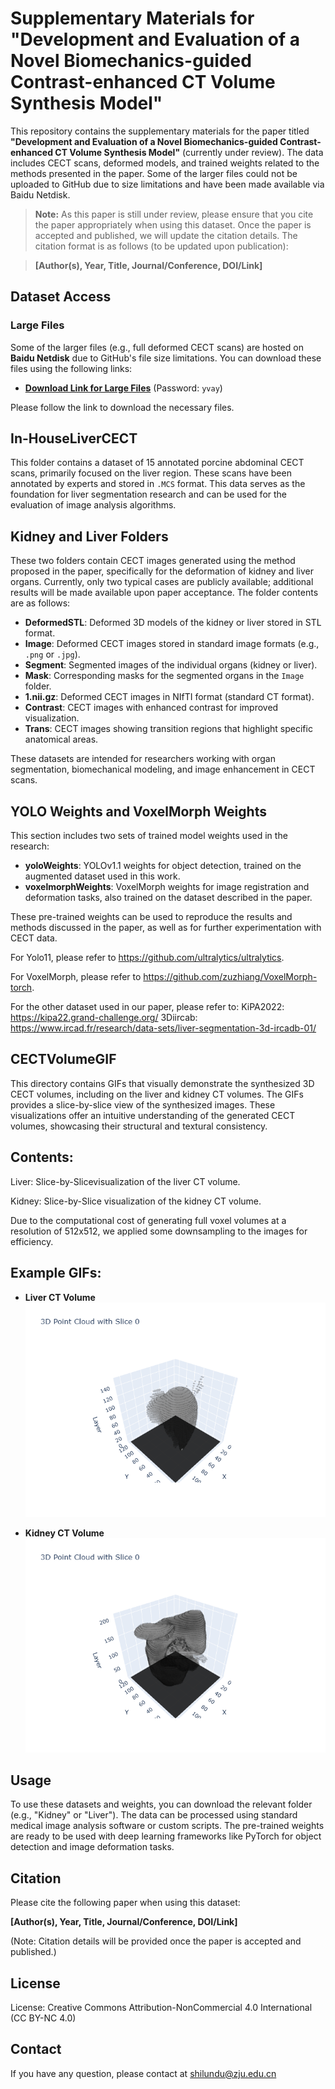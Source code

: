 # Supplementary Materials for "Development and Evaluation of a Novel Biomechanics-guided Contrast-enhanced CT Volume Synthesis Model"

This repository contains the supplementary materials for the paper titled **"Development and Evaluation of a Novel Biomechanics-guided Contrast-enhanced CT Volume Synthesis Model"** (currently under review). The data includes CECT scans, deformed models, and trained weights related to the methods presented in the paper. Some of the larger files could not be uploaded to GitHub due to size limitations and have been made available via Baidu Netdisk.

> **Note:** As this paper is still under review, please ensure that you cite the paper appropriately when using this dataset. Once the paper is accepted and published, we will update the citation details. The citation format is as follows (to be updated upon publication):

> **[Author(s), Year, Title, Journal/Conference, DOI/Link]**

## Dataset Access

### Large Files
Some of the larger files (e.g., full deformed CECT scans) are hosted on **Baidu Netdisk** due to GitHub's file size limitations. You can download these files using the following links:

- **[Download Link for Large Files](https://pan.baidu.com/s/1CO_TV-GiTIlsWyorvfab9g)** (Password: `yvay`)

Please follow the link to download the necessary files.

## In-HouseLiverCECT
This folder contains a dataset of 15 annotated porcine abdominal CECT scans, primarily focused on the liver region. These scans have been annotated by experts and stored in `.MCS` format. This data serves as the foundation for liver segmentation research and can be used for the evaluation of image analysis algorithms.

## Kidney and Liver Folders
These two folders contain CECT images generated using the method proposed in the paper, specifically for the deformation of kidney and liver organs. Currently, only two typical cases are publicly available; additional results will be made available upon paper acceptance. The folder contents are as follows:

- **DeformedSTL**: Deformed 3D models of the kidney or liver stored in STL format.
- **Image**: Deformed CECT images stored in standard image formats (e.g., `.png` or `.jpg`).
- **Segment**: Segmented images of the individual organs (kidney or liver).
- **Mask**: Corresponding masks for the segmented organs in the `Image` folder.
- **1.nii.gz**: Deformed CECT images in NIfTI format (standard CT format).
- **Contrast**: CECT images with enhanced contrast for improved visualization.
- **Trans**: CECT images showing transition regions that highlight specific anatomical areas.

These datasets are intended for researchers working with organ segmentation, biomechanical modeling, and image enhancement in CECT scans.

## YOLO Weights and VoxelMorph Weights
This section includes two sets of trained model weights used in the research:

- **yoloWeights**: YOLOv1.1 weights for object detection, trained on the augmented dataset used in this work.
- **voxelmorphWeights**: VoxelMorph weights for image registration and deformation tasks, also trained on the dataset described in the paper.

These pre-trained weights can be used to reproduce the results and methods discussed in the paper, as well as for further experimentation with CECT data.

For Yolo11, please refer to https://github.com/ultralytics/ultralytics.


For VoxelMorph, please refer to https://github.com/zuzhiang/VoxelMorph-torch.


For the other dataset used in our paper, please refer to:
KiPA2022: https://kipa22.grand-challenge.org/
3Diircab: https://www.ircad.fr/research/data-sets/liver-segmentation-3d-ircadb-01/

## CECTVolumeGIF
This directory contains GIFs that visually demonstrate the synthesized 3D CECT volumes, including on the liver and kidney CT volumes. The GIFs provides a slice-by-slice view of the synthesized images. These visualizations offer an intuitive understanding of the generated CECT volumes, showcasing their structural and textural consistency.

## Contents:


Liver: Slice-by-Slicevisualization of the liver CT volume.

Kidney: Slice-by-Slice visualization of the kidney CT volume.

Due to the computational cost of generating full voxel volumes at a resolution of 512x512, we applied some downsampling to the images for efficiency.

## Example GIFs:
- **Liver CT Volume**  
  ![Liver CT Volume](CECTVolumeGIF/Liver/1_1.gif)

- **Kidney CT Volume**  
  ![Kidney CT Volume](CECTVolumeGIF/Kidney/1_1.gif)


## Usage
To use these datasets and weights, you can download the relevant folder (e.g., "Kidney" or "Liver"). The data can be processed using standard medical image analysis software or custom scripts. The pre-trained weights are ready to be used with deep learning frameworks like PyTorch for object detection and image deformation tasks.

## Citation
Please cite the following paper when using this dataset:

**[Author(s), Year, Title, Journal/Conference, DOI/Link]**

(Note: Citation details will be provided once the paper is accepted and published.)

## License
License: Creative Commons Attribution-NonCommercial 4.0 International (CC BY-NC 4.0)

## Contact
If you have any question, please contact at shilundu@zju.edu.cn
